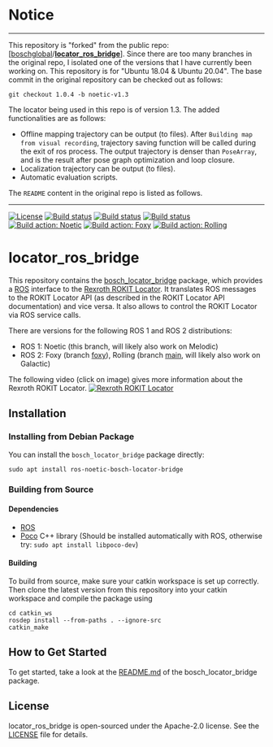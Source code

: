 # Notice

---

This repository is "forked" from the public repo: [[boschglobal](https://github.com/boschglobal)/**[locator_ros_bridge](https://github.com/boschglobal/locator_ros_bridge)**]. Since there are too many branches in the original repo, I isolated one of the versions that I have currently been working on. This repository is for "Ubuntu 18.04 & Ubuntu 20.04". The base commit in the original repository can be checked out as follows:

```
git checkout 1.0.4 -b noetic-v1.3
```

The locator being used in this repo is of version 1.3. The added functionalities are as follows:

- Offline mapping trajectory can be output (to files). After `Building map from visual recording`, trajectory saving function will be called during the exit of ros process. The output trajectory is denser than `PoseArray`, and is the result after pose graph optimization and loop closure.
- Localization trajectory can be output (to files).
- Automatic evaluation scripts.

The `README` content in the original repo is listed as follows.

---

[![License](https://img.shields.io/badge/License-Apache%202-blue.svg)](LICENSE)
[![Build status](http://build.ros.org/job/Ndev__locator_ros_bridge__ubuntu_focal_amd64/badge/icon?subject=Build%20farm%3A%20Noetic)](http://build.ros.org/job/Ndev__locator_ros_bridge__ubuntu_focal_amd64/)
[![Build status](http://build.ros2.org/job/Fdev__locator_ros_bridge__ubuntu_focal_amd64/badge/icon?subject=Build%20farm%3A%20Foxy)](http://build.ros2.org/job/Fdev__locator_ros_bridge__ubuntu_focal_amd64/)
[![Build status](http://build.ros2.org/job/Rdev__locator_ros_bridge__ubuntu_focal_amd64/badge/icon?subject=Build%20farm%3A%20Rolling)](http://build.ros2.org/job/Rdev__locator_ros_bridge__ubuntu_focal_amd64/)
[![Build action: Noetic](https://github.com/boschglobal/locator_ros_bridge/actions/workflows/build_noetic.yml/badge.svg?branch=noetic)](https://github.com/boschglobal/locator_ros_bridge/actions/workflows/build_noetic.yml)
[![Build action: Foxy](https://github.com/boschglobal/locator_ros_bridge/actions/workflows/build_foxy.yml/badge.svg?branch=foxy)](https://github.com/boschglobal/locator_ros_bridge/actions/workflows/build_foxy.yml)
[![Build action: Rolling](https://github.com/boschglobal/locator_ros_bridge/actions/workflows/build_rolling.yml/badge.svg?branch=main)](https://github.com/boschglobal/locator_ros_bridge/actions/workflows/build_rolling.yml)

# locator_ros_bridge

This repository contains the [bosch_locator_bridge](bosch_locator_bridge) package, which provides a [ROS] interface to the [Rexroth ROKIT Locator].
It translates ROS messages to the ROKIT Locator API (as described in the ROKIT Locator API documentation) and vice versa.
It also allows to control the ROKIT Locator via ROS service calls.

There are versions for the following ROS 1 and ROS 2 distributions:
* ROS 1: Noetic (this branch, will likely also work on Melodic)
* ROS 2: Foxy (branch [foxy](../../tree/foxy)), Rolling (branch [main](../../tree/main), will likely also work on Galactic)

The following video (click on image) gives more information about the Rexroth ROKIT Locator.
[![Rexroth ROKIT Locator](https://dc-mkt-prod.cloud.bosch.tech/xrm/media/global/product_group_1/components_for_mobile_robotics/components-for-mobile-robotics-stage_1280x720.jpg)](https://www.youtube.com/watch?v=g6SIUlXn9Bk)

## Installation

### Installing from Debian Package

You can install the `bosch_locator_bridge` package directly:

    sudo apt install ros-noetic-bosch-locator-bridge

### Building from Source

#### Dependencies

- [ROS]
- [Poco] C++ library (Should be installed automatically with ROS, otherwise try: ```sudo apt install libpoco-dev```)

#### Building

To build from source, make sure your catkin workspace is set up correctly. Then clone the latest version from this repository into your catkin workspace and compile the package using

    cd catkin_ws
    rosdep install --from-paths . --ignore-src
    catkin_make


## How to Get Started

To get started, take a look at the [README.md](bosch_locator_bridge/README.md) of the bosch_locator_bridge package.

## License

locator_ros_bridge is open-sourced under the Apache-2.0 license. See the [LICENSE](LICENSE) file for details.


[ROS]: https://www.ros.org/
[Poco]: https://pocoproject.org/
[Rexroth ROKIT Locator]: https://www.boschrexroth.com/en/xc/products/product-groups/components-for-mobile-robotics/index
